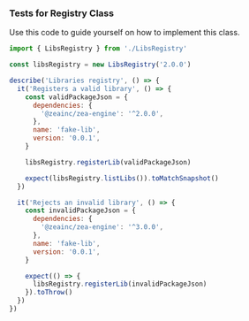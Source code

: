 <a name="Tests for `Registry` Class"></a>

### Tests for Registry Class

Use this code to guide yourself on how to implement this class.
```javascript
import { LibsRegistry } from './LibsRegistry'

const libsRegistry = new LibsRegistry('2.0.0')

describe('Libraries registry', () => {
  it('Registers a valid library', () => {
    const validPackageJson = {
      dependencies: {
        '@zeainc/zea-engine': '^2.0.0',
      },
      name: 'fake-lib',
      version: '0.0.1',
    }

    libsRegistry.registerLib(validPackageJson)

    expect(libsRegistry.listLibs()).toMatchSnapshot()
  })

  it('Rejects an invalid library', () => {
    const invalidPackageJson = {
      dependencies: {
        '@zeainc/zea-engine': '^3.0.0',
      },
      name: 'fake-lib',
      version: '0.0.1',
    }

    expect(() => {
      libsRegistry.registerLib(invalidPackageJson)
    }).toThrow()
  })
})

```